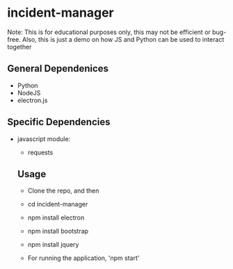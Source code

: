 # incident-manager

Note: This is for educational purposes only, this may not be efficient or bug-free. Also, this is just a demo on how
JS and Python can be used to interact together

## General Dependenices
  * Python
  * NodeJS
  * electron.js
 
## Specific Dependencies
  * javascript module:
    * requests
    
    ## Usage
    * Clone the repo, and then
	* cd incident-manager
	* npm install electron
	* npm install bootstrap
	* npm install jquery
	
	* For running the application, 	'npm start'
